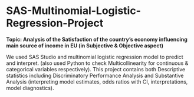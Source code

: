 # SAS-Multinomial-Logistic-Regression-Project
**Topic: Analysis of the Satisfaction of the country’s economy influencing main source of income in EU (in Subjective &amp; Objective aspect)**

We used SAS Studio and multinomial logistic regression model to predict and interpret. (also used Python to check Multicollinearity for continuous & categorical variables respectively). This project contains both Descriptive statistics including Discriminatory Performance Analysis and Substantive Analysis (interpreting model estimates, odds ratios with CI, interpretations, model diagnostics).
